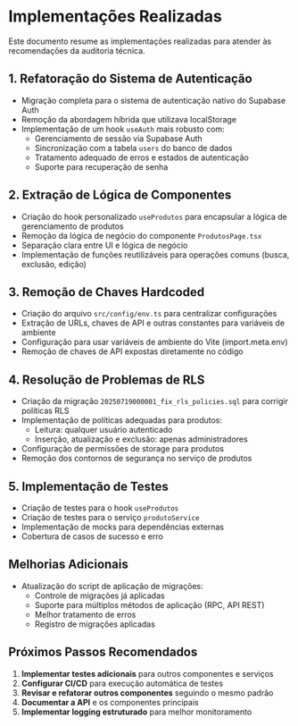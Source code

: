 # Implementações Realizadas

Este documento resume as implementações realizadas para atender às recomendações da auditoria técnica.

## 1. Refatoração do Sistema de Autenticação

- Migração completa para o sistema de autenticação nativo do Supabase Auth
- Remoção da abordagem híbrida que utilizava localStorage
- Implementação de um hook `useAuth` mais robusto com:
  - Gerenciamento de sessão via Supabase Auth
  - Sincronização com a tabela `users` do banco de dados
  - Tratamento adequado de erros e estados de autenticação
  - Suporte para recuperação de senha

## 2. Extração de Lógica de Componentes

- Criação do hook personalizado `useProdutos` para encapsular a lógica de gerenciamento de produtos
- Remoção da lógica de negócio do componente `ProdutosPage.tsx`
- Separação clara entre UI e lógica de negócio
- Implementação de funções reutilizáveis para operações comuns (busca, exclusão, edição)

## 3. Remoção de Chaves Hardcoded

- Criação do arquivo `src/config/env.ts` para centralizar configurações
- Extração de URLs, chaves de API e outras constantes para variáveis de ambiente
- Configuração para usar variáveis de ambiente do Vite (import.meta.env)
- Remoção de chaves de API expostas diretamente no código

## 4. Resolução de Problemas de RLS

- Criação da migração `20250719000001_fix_rls_policies.sql` para corrigir políticas RLS
- Implementação de políticas adequadas para produtos:
  - Leitura: qualquer usuário autenticado
  - Inserção, atualização e exclusão: apenas administradores
- Configuração de permissões de storage para produtos
- Remoção dos contornos de segurança no serviço de produtos

## 5. Implementação de Testes

- Criação de testes para o hook `useProdutos`
- Criação de testes para o serviço `produtoService`
- Implementação de mocks para dependências externas
- Cobertura de casos de sucesso e erro

## Melhorias Adicionais

- Atualização do script de aplicação de migrações:
  - Controle de migrações já aplicadas
  - Suporte para múltiplos métodos de aplicação (RPC, API REST)
  - Melhor tratamento de erros
  - Registro de migrações aplicadas

## Próximos Passos Recomendados

1. **Implementar testes adicionais** para outros componentes e serviços
2. **Configurar CI/CD** para execução automática de testes
3. **Revisar e refatorar outros componentes** seguindo o mesmo padrão
4. **Documentar a API** e os componentes principais
5. **Implementar logging estruturado** para melhor monitoramento